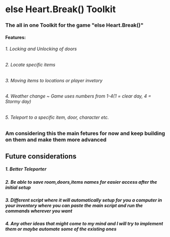 # else Heart.Break() Toolkit

### The all in one Toolkit for the game "else Heart.Break()"


#### Features:
###### 1. Locking and Unlocking of doors
###### 2. Locate specific items
###### 3. Moving items to locations or player invetory
###### 4. Weather change ~ Game uses numbers from 1-4(1 = clear day, 4 = Stormy day)
###### 5. Teleport to a specific item, door, character etc.


### Am considering this the main fetures for now and keep building on them and make them more advanced

## Future considerations
##### 1. Better Teleporter
##### 2. Be able to save room,doors,items names for easier access after the initial setup
##### 3. Different script where it will automatically setup for you a computer in your inventory where you can paste the main script and run the commands wherever you want
##### 4. Any other ideas that might come to my mind and I will try to implement them or maybe automate some of the existing ones
